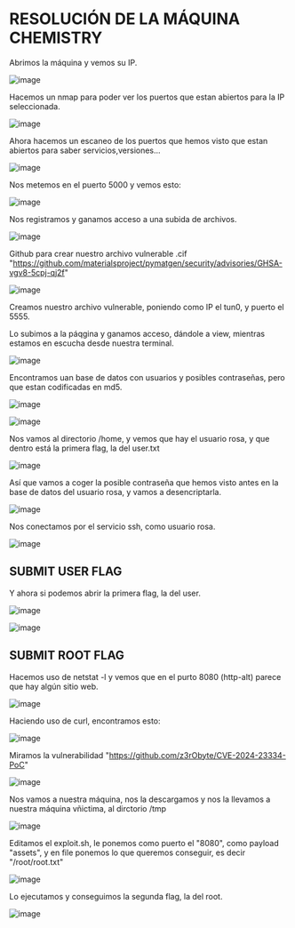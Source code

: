 # RESOLUCIÓN DE LA MÁQUINA CHEMISTRY

Abrimos la máquina y vemos su IP.

![image](https://github.com/user-attachments/assets/394bab51-2143-4995-b377-4965e9b1127e)

Hacemos un nmap para poder ver los puertos que estan abiertos para la IP seleccionada.

![image](https://github.com/user-attachments/assets/338e6ff5-dce1-4d9d-99a9-cfb1c84ed90a)

Ahora hacemos un escaneo de los puertos que hemos visto que estan abiertos para saber servicios,versiones...

![image](https://github.com/user-attachments/assets/3f2d1540-528e-48a6-967b-5656431efeb6)

Nos metemos en el puerto 5000 y vemos esto: 

![image](https://github.com/user-attachments/assets/aaa83344-d72b-4e29-a5f5-1331c9f51301)

Nos registramos y ganamos acceso a una subida de archivos.

![image](https://github.com/user-attachments/assets/d0e3dee7-d1df-4fa7-9e56-ee49ef633b46)

Github para crear nuestro archivo vulnerable .cif "https://github.com/materialsproject/pymatgen/security/advisories/GHSA-vgv8-5cpj-qj2f"

![image](https://github.com/user-attachments/assets/57082989-8f92-4e7f-b543-b652d72e5027)

Creamos nuestro archivo vulnerable, poniendo como IP el tun0, y puerto el 5555.

Lo subimos a la páqgina y ganamos acceso, dándole a view, mientras estamos en escucha desde nuestra terminal.

![image](https://github.com/user-attachments/assets/c0cca4f1-4fff-4ef9-b083-0ae6acc8ff8d)

Encontramos uan base de datos con usuarios y posibles contraseñas, pero que estan codificadas en md5.

![image](https://github.com/user-attachments/assets/fd1e0d59-9175-4021-8b3f-38f111da0440)

![image](https://github.com/user-attachments/assets/c374a584-97ea-4424-ac5d-5a14b0f20ab3)

Nos vamos al directorio /home, y vemos que hay el usuario rosa, y que dentro está la primera flag, la del user.txt

![image](https://github.com/user-attachments/assets/a65e1736-dbf6-4155-8019-78324b479570)

Así que vamos a coger la posible contraseña que hemos visto antes en la base de datos del usuario rosa, y vamos a desencriptarla.

![image](https://github.com/user-attachments/assets/dffc9114-d6cc-46a4-b7cf-caca455175fa)

Nos conectamos por el servicio ssh, como usuario rosa.

![image](https://github.com/user-attachments/assets/bb362525-a872-4691-b247-52b4245864af)

## SUBMIT USER FLAG

Y ahora si podemos abrir la primera flag, la del user.

![image](https://github.com/user-attachments/assets/bc8a687f-5676-4694-8fe6-9bfcd5deb198)

![image](https://github.com/user-attachments/assets/1f4aecc1-a690-4a24-bf19-1d90a085c9fe)

## SUBMIT ROOT FLAG

Hacemos uso de netstat -l y vemos que en el purto 8080 (http-alt) parece que hay algún sitio web.

![image](https://github.com/user-attachments/assets/949bf517-e4d3-4df9-bae2-c34bfa15ad5f)

Haciendo uso de curl, encontramos esto: 

![image](https://github.com/user-attachments/assets/6776e3b4-3191-4743-bf09-5bec6f8d057c)

Miramos la vulnerabilidad "https://github.com/z3rObyte/CVE-2024-23334-PoC"

![image](https://github.com/user-attachments/assets/d456eca0-2a86-420b-80d9-76ec7fbf3b9a)

Nos vamos a nuestra máquina, nos la descargamos y nos la llevamos a nuestra máquina vñictima, al dirctorio /tmp

![image](https://github.com/user-attachments/assets/eabe97fd-a2ec-45ec-b325-8c1087857928)

Editamos el exploit.sh, le ponemos como puerto el "8080", como payload "assets", y en file ponemos lo que queremos conseguir, es decir "/root/root.txt"

![image](https://github.com/user-attachments/assets/ae4b9a35-ab22-40b1-bb85-1bfdd15c3cb6)

Lo ejecutamos y conseguimos la segunda flag, la del root.

![image](https://github.com/user-attachments/assets/8cbde1f9-22a1-424f-9f0a-a55d3c4cb597)

